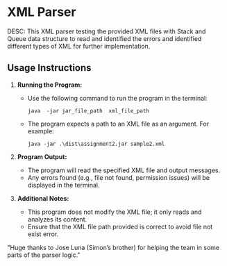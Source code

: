 XML Parser
==========
DESC: This XML parser testing the provided XML files with Stack and Queue data structure to read and identified the errors and identified different types of XML for further implementation. 


Usage Instructions
------------------
1. **Running the Program:**
   - Use the following command to run the program in the terminal:
     ```
     java  -jar jar_file_path  xml_file_path
     ```
   - The program expects a path to an XML file as an argument. For example:
     ```
     java -jar .\dist\assignment2.jar sample2.xml
     ```

2. **Program Output:**
   - The program will read the specified XML file and output messages.
   - Any errors found (e.g., file not found, permission issues) will be displayed in the terminal.

3. **Additional Notes:**
   - This program does not modify the XML file; it only reads and analyzes its content.
   - Ensure that the XML file path provided is correct to avoid file not exist error.


"Huge thanks to Jose Luna (Simon’s brother) for helping the team in some parts of the parser logic."
